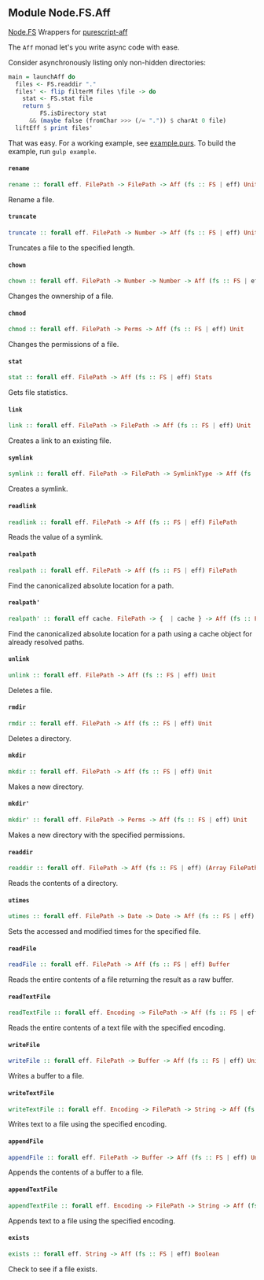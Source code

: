 ## Module Node.FS.Aff


[Node.FS][Node.FS] Wrappers for [purescript-aff][aff]

The `Aff` monad let's you write async code with ease.

Consider asynchronously listing only non-hidden directories:

``` purescript
main = launchAff do
  files <- FS.readdir "."
  files' <- flip filterM files \file -> do
    stat <- FS.stat file
    return $
         FS.isDirectory stat
      && (maybe false (fromChar >>> (/= ".")) $ charAt 0 file)
  liftEff $ print files'
```

That was easy. For a working example, see [example.purs][example].
To build the example, run `gulp example`.

[Node.FS]: http://github.com/purescript-node/purescript-node-fs
[aff]: https://github.com/slamdata/purescript-aff
[example]: http://github.com/purescript-node/purescript-node-fs-aff/blob/master/example/example.purs

#### `rename`

``` purescript
rename :: forall eff. FilePath -> FilePath -> Aff (fs :: FS | eff) Unit
```


Rename a file.


#### `truncate`

``` purescript
truncate :: forall eff. FilePath -> Number -> Aff (fs :: FS | eff) Unit
```


Truncates a file to the specified length.


#### `chown`

``` purescript
chown :: forall eff. FilePath -> Number -> Number -> Aff (fs :: FS | eff) Unit
```


Changes the ownership of a file.


#### `chmod`

``` purescript
chmod :: forall eff. FilePath -> Perms -> Aff (fs :: FS | eff) Unit
```


Changes the permissions of a file.


#### `stat`

``` purescript
stat :: forall eff. FilePath -> Aff (fs :: FS | eff) Stats
```


Gets file statistics.


#### `link`

``` purescript
link :: forall eff. FilePath -> FilePath -> Aff (fs :: FS | eff) Unit
```


Creates a link to an existing file.


#### `symlink`

``` purescript
symlink :: forall eff. FilePath -> FilePath -> SymlinkType -> Aff (fs :: FS | eff) Unit
```


Creates a symlink.


#### `readlink`

``` purescript
readlink :: forall eff. FilePath -> Aff (fs :: FS | eff) FilePath
```


Reads the value of a symlink.


#### `realpath`

``` purescript
realpath :: forall eff. FilePath -> Aff (fs :: FS | eff) FilePath
```


Find the canonicalized absolute location for a path.


#### `realpath'`

``` purescript
realpath' :: forall eff cache. FilePath -> {  | cache } -> Aff (fs :: FS | eff) FilePath
```


Find the canonicalized absolute location for a path using a cache object
for already resolved paths.


#### `unlink`

``` purescript
unlink :: forall eff. FilePath -> Aff (fs :: FS | eff) Unit
```


Deletes a file.


#### `rmdir`

``` purescript
rmdir :: forall eff. FilePath -> Aff (fs :: FS | eff) Unit
```


Deletes a directory.


#### `mkdir`

``` purescript
mkdir :: forall eff. FilePath -> Aff (fs :: FS | eff) Unit
```


Makes a new directory.


#### `mkdir'`

``` purescript
mkdir' :: forall eff. FilePath -> Perms -> Aff (fs :: FS | eff) Unit
```


Makes a new directory with the specified permissions.


#### `readdir`

``` purescript
readdir :: forall eff. FilePath -> Aff (fs :: FS | eff) (Array FilePath)
```


Reads the contents of a directory.


#### `utimes`

``` purescript
utimes :: forall eff. FilePath -> Date -> Date -> Aff (fs :: FS | eff) Unit
```


Sets the accessed and modified times for the specified file.


#### `readFile`

``` purescript
readFile :: forall eff. FilePath -> Aff (fs :: FS | eff) Buffer
```


Reads the entire contents of a file returning the result as a raw buffer.


#### `readTextFile`

``` purescript
readTextFile :: forall eff. Encoding -> FilePath -> Aff (fs :: FS | eff) String
```


Reads the entire contents of a text file with the specified encoding.


#### `writeFile`

``` purescript
writeFile :: forall eff. FilePath -> Buffer -> Aff (fs :: FS | eff) Unit
```


Writes a buffer to a file.


#### `writeTextFile`

``` purescript
writeTextFile :: forall eff. Encoding -> FilePath -> String -> Aff (fs :: FS | eff) Unit
```


Writes text to a file using the specified encoding.


#### `appendFile`

``` purescript
appendFile :: forall eff. FilePath -> Buffer -> Aff (fs :: FS | eff) Unit
```


Appends the contents of a buffer to a file.


#### `appendTextFile`

``` purescript
appendTextFile :: forall eff. Encoding -> FilePath -> String -> Aff (fs :: FS | eff) Unit
```


Appends text to a file using the specified encoding.


#### `exists`

``` purescript
exists :: forall eff. String -> Aff (fs :: FS | eff) Boolean
```


Check to see if a file exists.



